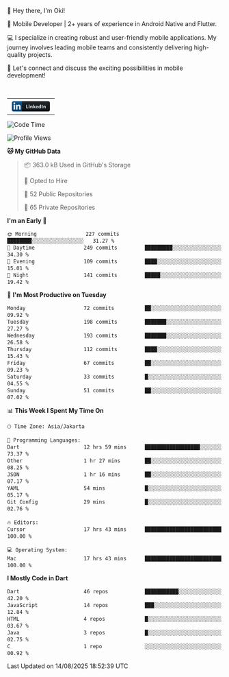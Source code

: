 <p>
 👋 Hey there, I'm Oki!

🚀 Mobile Developer | 2+ years of experience in Android Native and Flutter.

💻 I specialize in creating robust and user-friendly mobile applications. My journey involves leading mobile teams and consistently delivering high-quality projects.

🔗 Let's connect and discuss the exciting possibilities in mobile development!

<br>

<table style="border:none; border-collapse:collapse; cellspacing:0; cellpadding:0">
    <tr>
        <td>
           <a href="https://www.linkedin.com/in/oki-6ba305173/" target="_blank">
              <img src="https://github.com/inisialkey/inisialkey/blob/main/assets/linkedin.svg" alt="LinkedIn" style="vertical-align:top; margin:4px" height=24>
          </a>
        </td>
    </tr>
</table>

<!-- <br>

<!--START_SECTION:waka-->
![Code Time](http://img.shields.io/badge/Code%20Time-1%2C404%20hrs%2026%20mins-blue)

![Profile Views](http://img.shields.io/badge/Profile%20Views-0-blue)

**🐱 My GitHub Data** 

> 📦 363.0 kB Used in GitHub's Storage 
 > 
> 💼 Opted to Hire
 > 
> 📜 52 Public Repositories 
 > 
> 🔑 65 Private Repositories 
 > 
**I'm an Early 🐤** 

```text
🌞 Morning                227 commits         ████████░░░░░░░░░░░░░░░░░   31.27 % 
🌆 Daytime                249 commits         █████████░░░░░░░░░░░░░░░░   34.30 % 
🌃 Evening                109 commits         ████░░░░░░░░░░░░░░░░░░░░░   15.01 % 
🌙 Night                  141 commits         █████░░░░░░░░░░░░░░░░░░░░   19.42 % 
```
📅 **I'm Most Productive on Tuesday** 

```text
Monday                   72 commits          ██░░░░░░░░░░░░░░░░░░░░░░░   09.92 % 
Tuesday                  198 commits         ███████░░░░░░░░░░░░░░░░░░   27.27 % 
Wednesday                193 commits         ███████░░░░░░░░░░░░░░░░░░   26.58 % 
Thursday                 112 commits         ████░░░░░░░░░░░░░░░░░░░░░   15.43 % 
Friday                   67 commits          ██░░░░░░░░░░░░░░░░░░░░░░░   09.23 % 
Saturday                 33 commits          █░░░░░░░░░░░░░░░░░░░░░░░░   04.55 % 
Sunday                   51 commits          ██░░░░░░░░░░░░░░░░░░░░░░░   07.02 % 
```


📊 **This Week I Spent My Time On** 

```text
🕑︎ Time Zone: Asia/Jakarta

💬 Programming Languages: 
Dart                     12 hrs 59 mins      ██████████████████░░░░░░░   73.37 % 
Other                    1 hr 27 mins        ██░░░░░░░░░░░░░░░░░░░░░░░   08.25 % 
JSON                     1 hr 16 mins        ██░░░░░░░░░░░░░░░░░░░░░░░   07.17 % 
YAML                     54 mins             █░░░░░░░░░░░░░░░░░░░░░░░░   05.17 % 
Git Config               29 mins             █░░░░░░░░░░░░░░░░░░░░░░░░   02.76 % 

🔥 Editors: 
Cursor                   17 hrs 43 mins      █████████████████████████   100.00 % 

💻 Operating System: 
Mac                      17 hrs 43 mins      █████████████████████████   100.00 % 
```

**I Mostly Code in Dart** 

```text
Dart                     46 repos            ███████████░░░░░░░░░░░░░░   42.20 % 
JavaScript               14 repos            ███░░░░░░░░░░░░░░░░░░░░░░   12.84 % 
HTML                     4 repos             █░░░░░░░░░░░░░░░░░░░░░░░░   03.67 % 
Java                     3 repos             █░░░░░░░░░░░░░░░░░░░░░░░░   02.75 % 
C                        1 repo              ░░░░░░░░░░░░░░░░░░░░░░░░░   00.92 % 
```




 Last Updated on 14/08/2025 18:52:39 UTC
<!--END_SECTION:waka-->